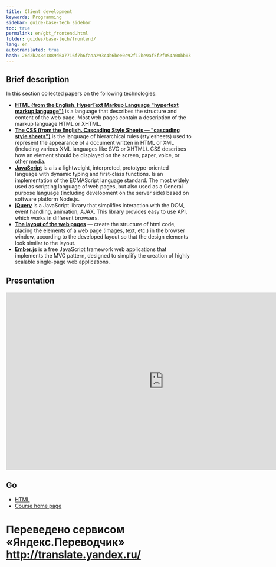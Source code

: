 ```yaml
---
title: Client development
keywords: Programming
sidebar: guide-base-tech_sidebar
toc: true
permalink: en/gbt_frontend.html
folder: guides/base-tech/frontend/
lang: en 
autotranslated: true 
hash: 26d2b248d1889d6a7716f7b6faaa293c4b6bee0c92f12be9af5f2f054a00bb03
---
```


## Brief description

In this section collected papers on the following technologies:

* [**HTML (from the English. HyperText Markup Language "hypertext markup language")**](gbt_html.html) is a language that describes the structure and content of the web page. Most web pages contain a description of the markup language HTML or XHTML.
* [**The CSS (from the English. Cascading Style Sheets — "cascading style sheets")**](gbt_css.html) is the language of hierarchical rules (stylesheets) used to represent the appearance of a document written in HTML or XML (including various XML languages like SVG or XHTML). CSS describes how an element should be displayed on the screen, paper, voice, or other media.
* [**JavaScript**](gbt_javascript.html) is a is a lightweight, interpreted, prototype-oriented language with dynamic typing and first-class functions. Is an implementation of the ECMAScript language standard. The most widely used as scripting language of web pages, but also used as a General purpose language (including development on the server side) based on software platform Node.js.
* [**jQuery**](gbt_jquery.html) is a JavaScript library that simplifies interaction with the DOM, event handling, animation, AJAX. This library provides easy to use API, which works in different browsers.
* [**The layout of the web pages**](gbt_layout.html) — create the structure of html code, placing the elements of a web page (images, text, etc.) in the browser window, according to the developed layout so that the design elements look similar to the layout.
* [**Ember.js**](gbt_emberjs.html) is a free JavaScript framework web applications that implements the MVC pattern, designed to simplify the creation of highly scalable single-page web applications.

## Presentation

<div class="thumb-wrap" style="margin-top: 20px; margin-bottom: 20px">
<iframe width="854" height="480" src="https://www.youtube.com/embed/Y_ftPixjeLk?list=PLlhqsC7hBaSezv_J4znt-NbFq4MCzcYzk" frameborder="0" allowfullscreen></iframe>
</div>

## Go

* [HTML](gbt_html.html)
* [Course home page](gbt_landing-page.html)


 # Переведено сервисом «Яндекс.Переводчик» http://translate.yandex.ru/
